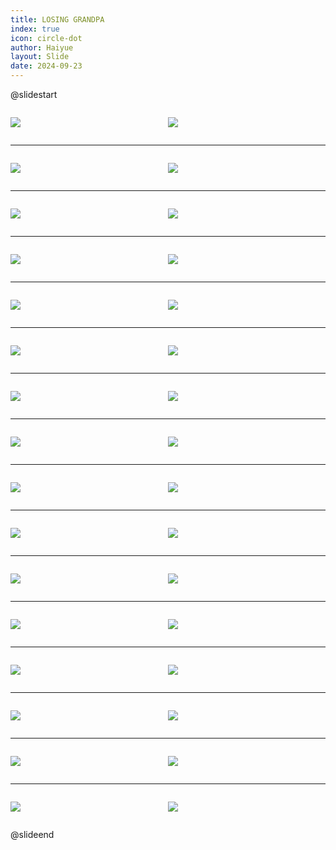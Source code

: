 ```yaml
---
title: LOSING GRANDPA
index: true
icon: circle-dot
author: Haiyue
layout: Slide
date: 2024-09-23
---
```

 
@slidestart

<div style="display:flex">
<div style="flex:1">

![](https://raw.githubusercontent.com/yclord/reading/refs/heads/master/english/Level-S/LOSING%20GRANDPA/001.webp)
</div>
<div style="flex:1">

![](https://raw.githubusercontent.com/yclord/reading/refs/heads/master/english/Level-S/LOSING%20GRANDPA/002.webp)
</div>
</div>

---

<div style="display:flex">
<div style="flex:1">

![](https://raw.githubusercontent.com/yclord/reading/refs/heads/master/english/Level-S/LOSING%20GRANDPA/003.webp)
</div>
<div style="flex:1">

![](https://raw.githubusercontent.com/yclord/reading/refs/heads/master/english/Level-S/LOSING%20GRANDPA/004.webp)
</div>
</div>

---

<div style="display:flex">
<div style="flex:1">

![](https://raw.githubusercontent.com/yclord/reading/refs/heads/master/english/Level-S/LOSING%20GRANDPA/005.webp)
</div>
<div style="flex:1">

![](https://raw.githubusercontent.com/yclord/reading/refs/heads/master/english/Level-S/LOSING%20GRANDPA/006.webp)
</div>
</div>

---

<div style="display:flex">
<div style="flex:1">

![](https://raw.githubusercontent.com/yclord/reading/refs/heads/master/english/Level-S/LOSING%20GRANDPA/007.webp)
</div>
<div style="flex:1">

![](https://raw.githubusercontent.com/yclord/reading/refs/heads/master/english/Level-S/LOSING%20GRANDPA/008.webp)
</div>
</div>

---

<div style="display:flex">
<div style="flex:1">

![](https://raw.githubusercontent.com/yclord/reading/refs/heads/master/english/Level-S/LOSING%20GRANDPA/009.webp)
</div>
<div style="flex:1">

![](https://raw.githubusercontent.com/yclord/reading/refs/heads/master/english/Level-S/LOSING%20GRANDPA/010.webp)
</div>
</div>

---

<div style="display:flex">
<div style="flex:1">

![](https://raw.githubusercontent.com/yclord/reading/refs/heads/master/english/Level-S/LOSING%20GRANDPA/011.webp)
</div>
<div style="flex:1">

![](https://raw.githubusercontent.com/yclord/reading/refs/heads/master/english/Level-S/LOSING%20GRANDPA/012.webp)
</div>
</div>

---

<div style="display:flex">
<div style="flex:1">

![](https://raw.githubusercontent.com/yclord/reading/refs/heads/master/english/Level-S/LOSING%20GRANDPA/013.webp)
</div>
<div style="flex:1">

![](https://raw.githubusercontent.com/yclord/reading/refs/heads/master/english/Level-S/LOSING%20GRANDPA/014.webp)
</div>
</div>

---

<div style="display:flex">
<div style="flex:1">

![](https://raw.githubusercontent.com/yclord/reading/refs/heads/master/english/Level-S/LOSING%20GRANDPA/015.webp)
</div>
<div style="flex:1">

![](https://raw.githubusercontent.com/yclord/reading/refs/heads/master/english/Level-S/LOSING%20GRANDPA/016.webp)
</div>
</div>

---

<div style="display:flex">
<div style="flex:1">

![](https://raw.githubusercontent.com/yclord/reading/refs/heads/master/english/Level-S/LOSING%20GRANDPA/017.webp)
</div>
<div style="flex:1">

![](https://raw.githubusercontent.com/yclord/reading/refs/heads/master/english/Level-S/LOSING%20GRANDPA/018.webp)
</div>
</div>

---

<div style="display:flex">
<div style="flex:1">

![](https://raw.githubusercontent.com/yclord/reading/refs/heads/master/english/Level-S/LOSING%20GRANDPA/019.webp)
</div>
<div style="flex:1">

![](https://raw.githubusercontent.com/yclord/reading/refs/heads/master/english/Level-S/LOSING%20GRANDPA/020.webp)
</div>
</div>

---

<div style="display:flex">
<div style="flex:1">

![](https://raw.githubusercontent.com/yclord/reading/refs/heads/master/english/Level-S/LOSING%20GRANDPA/021.webp)
</div>
<div style="flex:1">

![](https://raw.githubusercontent.com/yclord/reading/refs/heads/master/english/Level-S/LOSING%20GRANDPA/022.webp)
</div>
</div>

---

<div style="display:flex">
<div style="flex:1">

![](https://raw.githubusercontent.com/yclord/reading/refs/heads/master/english/Level-S/LOSING%20GRANDPA/023.webp)
</div>
<div style="flex:1">

![](https://raw.githubusercontent.com/yclord/reading/refs/heads/master/english/Level-S/LOSING%20GRANDPA/024.webp)
</div>
</div>

---

<div style="display:flex">
<div style="flex:1">

![](https://raw.githubusercontent.com/yclord/reading/refs/heads/master/english/Level-S/LOSING%20GRANDPA/025.webp)
</div>
<div style="flex:1">

![](https://raw.githubusercontent.com/yclord/reading/refs/heads/master/english/Level-S/LOSING%20GRANDPA/026.webp)
</div>
</div>

---

<div style="display:flex">
<div style="flex:1">

![](https://raw.githubusercontent.com/yclord/reading/refs/heads/master/english/Level-S/LOSING%20GRANDPA/027.webp)
</div>
<div style="flex:1">

![](https://raw.githubusercontent.com/yclord/reading/refs/heads/master/english/Level-S/LOSING%20GRANDPA/028.webp)
</div>
</div>

---

<div style="display:flex">
<div style="flex:1">

![](https://raw.githubusercontent.com/yclord/reading/refs/heads/master/english/Level-S/LOSING%20GRANDPA/029.webp)
</div>
<div style="flex:1">

![](https://raw.githubusercontent.com/yclord/reading/refs/heads/master/english/Level-S/LOSING%20GRANDPA/030.webp)
</div>
</div>

---

<div style="display:flex">
<div style="flex:1">

![](https://raw.githubusercontent.com/yclord/reading/refs/heads/master/english/Level-S/LOSING%20GRANDPA/031.webp)
</div>
<div style="flex:1">

![](https://raw.githubusercontent.com/yclord/reading/refs/heads/master/english/Level-S/LOSING%20GRANDPA/032.webp)
</div>
</div>

@slideend